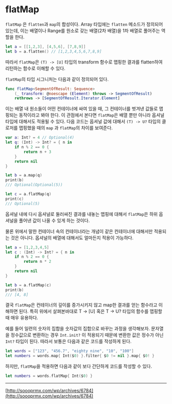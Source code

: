 # flatMap
`flatMap` 은 `flatten`과 `map`의 합성이다. Array 타입에는 `flatten` 메소드가 정의되어 있는데, 이는 배열이나 Range를 원소로 갖는 배열(2차 배열)을 1차 배열로 풀어주는 역할을 한다. 

```swift 
let a = [[1,2,3], [4,5,6], [7,8,9]]
let b = a.flatten() // [1,2,3,4,5,6,7,8,9]
```
따라서 `flatMap`은 `(T) -> [U]` 타입의 transform 함수로 맵핑한 결과를 flatten하여 리턴하는 함수로 이해할 수 있다. 

`flatMap`의 타입 시그니처는 다음과 같이 정의되어 있다.
```swift 
func flatMap<SegmentOfResult: Sequence> 
    (_ transform: @noescape (Element) throws -> SegmentOfResult) 
    rethrows -> [SegmentOfResult.Iterator.Element]
```

이는 배열 내 원소들이 어떤 컨테이너에 싸여 있을 때, 그 컨테이너를 벗겨낸 값들로 맵핑되는 동작이라고 봐야 한다. 이 관점에서 본다면 `flatMap`은 배열 뿐만 아니라 옵셔널타입에 대해서도 적용될 수 있다. 다음 코드는 옵셔널 값에 대해서 `(T) -> U?` 타입의 클로저를 맵핑했을 때의 `map` 과 `flatMap`의 차이를 보여준다.

```swift
var a: Int? = 4 // Optional(4)
let q: (Int) -> Int? = { n in
    if n % 2 == 0 {
        return n + 3
    }
    return nil
}

let b = a.map(q)
print(b)
/// Optional(Optional(5))

let c = a.flatMap(q)
print(c)
/// Optional(5)
```
옵셔널 내에 다시 옵셔널로 둘러싸진 결과를 내놓는 맵핑에 대해서 `flatMap`은 하위 옵셔널을 풀어낸 값이 나올 수 있게 하는 것이다. 

물론 위에서 말한 컨테이너 속의 컨테이너라는 개념이 같은 컨테이너에 대해서만 적용되는 것은 아니다. 옵셔널의 배열에 대해서도 얼마든지 적용이 가능하다.
```swift
let a = [1,2,3,4,5]
let c : (Int) -> Int? = { n in 
    if n % 2 == 0 {
        return n * 2 
    }
    return nil
}

let b = a.flatMap(c)
print(b)
/// [4, 8]
```
결국 `flatMap`은 컨테이너의 깊이를 증가시키지 않고 map한 결과를 얻는 함수라고 이해하면 된다. 특히 위에서 살펴본바대로 T -> [U] 혹은 T -> U? 타입의 함수를 맵핑할 때 매우 유용하다.

예를 들어 일련의 숫자의 집합을 숫자값의 집합으로 바꾸는 과정을 생각해보자. 문자열을 정수값으로 변환하는 경우 `Int.init?` 이 적용되기 때문에 변환한 값은 정수가 아닌 `Int?` 타입이 된다. 따라서 보통은 다음과 같은 코드를 작성하게 된다.
```swift 
let words = ["123", "456.7", "eighty nine", "10", "100"]
let numbers = words.map{ Int($0) }.filter{ $0 != nil }.map{ $0! }
```

하지만, `flatMap`을 적용하면 다음과 같이 보다 간단하게 코드를 작성할 수 있다.
```swift 
let numbers = words.flatMap{ Int($0) }
```




-----------------------------------------------------------------
[http://soooprmx.com/wp/archives/6784](http://soooprmx.com/wp/archives/6784)

